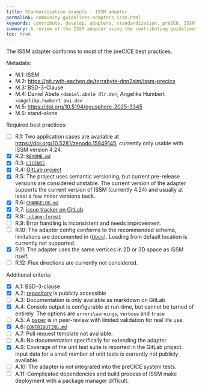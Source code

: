 ```yaml
---
title: Standardization example - ISSM adapter
permalink: community-guidelines-adapters-issm.html
keywords: contribute, develop, adapters, standardization, preECO, ISSM
summary: A review of the ISSM adapter using the contributing guidelines. This is a work-in-progress that will eventually be moved.
toc: true
---
```


The ISSM adapter conforms to most of the preCICE best practices.

Metadata:

- M.1: ISSM
- M.2: https://git.rwth-aachen.de/terrabyte-dnn2sim/issm-precice
- M.3: BSD-3-Clause
- M.4: Daniel Abele `<daniel.abele dlr.de>`, Angelika Humbert `<angelika.humbert awi.de>`
- M.5: https://doi.org/10.5194/egusphere-2025-3345
- M.6: stand-alone

Required best practices:

- [ ] R.1: Two application cases are available at https://doi.org/10.5281/zenodo.15849145, currently only usable with ISSM version 4.24.
- [x] R.2: [`README.md`](https://git.rwth-aachen.de/terrabyte-dnn2sim/issm-precice/-/blob/main/README.md)
- [x] R.3: [`LICENSE`](https://git.rwth-aachen.de/terrabyte-dnn2sim/issm-precice/-/blob/main/LICENSE)
- [x] R.4: [GitLab project](https://git.rwth-aachen.de/terrabyte-dnn2sim/issm-precice)
- [x] R.5: The project uses semantic versioning, but current pre-release versions are considered unstable. The current version of the adapter supports the current version of ISSM (currently 4.24) and usually at least a few minor versions back.
- [x] R.6: [`CHANGELOG.md`](https://git.rwth-aachen.de/terrabyte-dnn2sim/issm-precice/-/blob/main/CHANGELOG.md)
- [x] R.7: [issue tracker on GitLab](https://git.rwth-aachen.de/terrabyte-dnn2sim/issm-precice/-/issues)
- [x] R.8: [`.clang-format`](https://git.rwth-aachen.de/terrabyte-dnn2sim/issm-precice/-/blob/main/.clang-format)
- [ ] R.9: Error handling is inconsistent and needs improvement.
- [ ] R.10: The adapter config conforms to the recommended schema, limitations are documented in ([docs](https://git.rwth-aachen.de/terrabyte-dnn2sim/issm-precice/-/blob/main/doc/configfileformat.md)). Loading from default location is currently not supported. 
- [x] R.11: The adapter uses the same vertices in 2D or 3D space as ISSM itself.
- [ ] R.12: Flux directions are currently not considered.

Additional criteria:

- [x] A.1: BSD-3-clause
- [x] A.2: [repository](https://git.rwth-aachen.de/terrabyte-dnn2sim/issm-precice) is publicly accessible
- [ ] A.3: Documentation is only available as markdown on GitLab 
- [x] A.4: Console output is configurable at run-time, but cannot be turned of entirely. The options are `errors\warnings`, `verbose` and `trace`
- [ ] A.5: A [paper](https://doi.org/10.5194/egusphere-2025-3345) is in peer-review with limited validation for real life use.
- [x] A.6: [`CONTRIBUTING.md`](https://git.rwth-aachen.de/terrabyte-dnn2sim/issm-precice/-/blob/main/CONTRIBUTING.md)
- [ ] A.7: Pull request template not available.
- [ ] A.8: No documentation specifically for extending the adapter. 
- [x] A.9: Coverage of the unit test suite is reported in the GitLab project. Input data for a small number of unit tests is currently not publicly available.  
- [ ] A.10: The adapter is not integrated into the preCICE system tests.
- [ ] A.11: Complicated dependencies and build process of ISSM make deployment with a package manager difficult.
